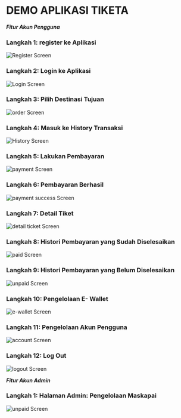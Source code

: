 # DEMO APLIKASI TIKETA

_**Fitur Akun Pengguna**_
### Langkah 1: register ke Aplikasi
![Register Screen](https://github.com/AriMulianandaSiregar/Tiketa/blob/main/Gambar%20Demo%20Aplikasi/register%20page.png)

### Langkah 2: Login ke Aplikasi
![Login Screen](https://github.com/AriMulianandaSiregar/Tiketa/blob/main/Gambar%20Demo%20Aplikasi/login%20page.png)

### Langkah 3: Pilih Destinasi Tujuan
![order Screen](https://github.com/AriMulianandaSiregar/Tiketa/blob/main/Gambar%20Demo%20Aplikasi/order%20page.png)

### Langkah 4: Masuk ke History Transaksi
![History Screen](https://github.com/AriMulianandaSiregar/Tiketa/blob/main/Gambar%20Demo%20Aplikasi/history%20all%20page.png)

### Langkah 5: Lakukan Pembayaran
![payment Screen](https://github.com/AriMulianandaSiregar/Tiketa/blob/main/Gambar%20Demo%20Aplikasi/payment%20page.png)

### Langkah 6: Pembayaran Berhasil
![payment success Screen](https://github.com/AriMulianandaSiregar/Tiketa/blob/main/Gambar%20Demo%20Aplikasi/payment%20success%20page.png)

### Langkah 7: Detail Tiket
![detail ticket Screen](https://github.com/AriMulianandaSiregar/Tiketa/blob/main/Gambar%20Demo%20Aplikasi/detail%20ticket%20page.png)

### Langkah 8: Histori Pembayaran yang Sudah Diselesaikan
![paid Screen](https://github.com/AriMulianandaSiregar/Tiketa/blob/main/Gambar%20Demo%20Aplikasi/history%20paid%20page.png)

### Langkah 9: Histori Pembayaran yang Belum Diselesaikan
![unpaid Screen](https://github.com/AriMulianandaSiregar/Tiketa/blob/main/Gambar%20Demo%20Aplikasi/history%20unpaid%20page.png)

### Langkah 10: Pengelolaan E- Wallet
![e-wallet Screen](https://github.com/AriMulianandaSiregar/Tiketa/blob/main/Gambar%20Demo%20Aplikasi/wallet%20page.png)

### Langkah 11: Pengelolaan Akun Pengguna
![account Screen](https://github.com/AriMulianandaSiregar/Tiketa/blob/main/Gambar%20Demo%20Aplikasi/account%20page.png)

### Langkah 12: Log Out
![logout Screen](https://github.com/AriMulianandaSiregar/Tiketa/blob/main/Gambar%20Demo%20Aplikasi/logout%20page.png)

_**Fitur Akun Admin**_
### Langkah 1: Halaman Admin: Pengelolaan Maskapai
![unpaid Screen](https://github.com/AriMulianandaSiregar/Tiketa/blob/main/Gambar%20Demo%20Aplikasi/admin%20crud%airline%20page.png)

